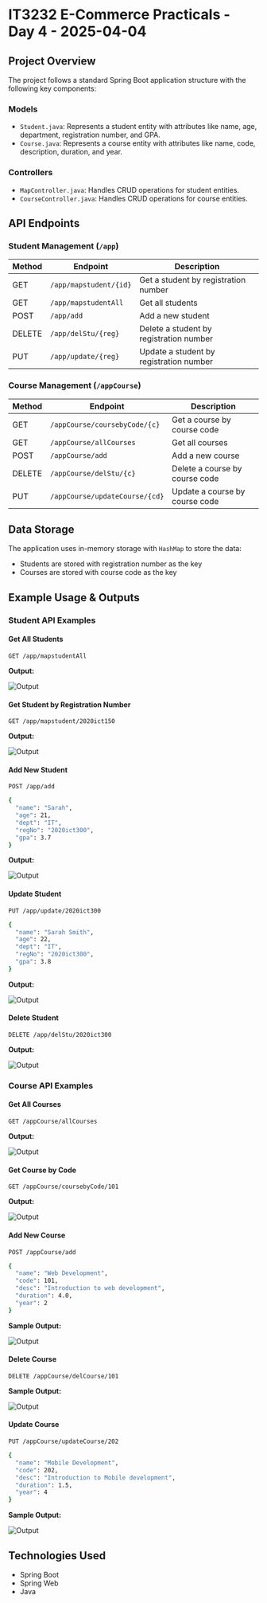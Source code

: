 # IT3232 E-Commerce Practicals - Day 4 - 2025-04-04

## Project Overview

The project follows a standard Spring Boot application structure with the following key components:

### Models
- `Student.java`: Represents a student entity with attributes like name, age, department, registration number, and GPA.
- `Course.java`: Represents a course entity with attributes like name, code, description, duration, and year.

### Controllers
- `MapController.java`: Handles CRUD operations for student entities.
- `CourseController.java`: Handles CRUD operations for course entities.

## API Endpoints

### Student Management (`/app`)

| Method | Endpoint | Description |
|--------|----------|-------------|
| GET | `/app/mapstudent/{id}` | Get a student by registration number |
| GET | `/app/mapstudentAll` | Get all students |
| POST | `/app/add` | Add a new student |
| DELETE | `/app/delStu/{reg}` | Delete a student by registration number |
| PUT | `/app/update/{reg}` | Update a student by registration number |

### Course Management (`/appCourse`)

| Method | Endpoint | Description |
|--------|----------|-------------|
| GET | `/appCourse/coursebyCode/{c}` | Get a course by course code |
| GET | `/appCourse/allCourses` | Get all courses |
| POST | `/appCourse/add` | Add a new course |
| DELETE | `/appCourse/delStu/{c}` | Delete a course by course code |
| PUT | `/appCourse/updateCourse/{cd}` | Update a course by course code |

## Data Storage

The application uses in-memory storage with `HashMap` to store the data:
- Students are stored with registration number as the key
- Courses are stored with course code as the key

## Example Usage & Outputs

### Student API Examples

#### Get All Students
```
GET /app/mapstudentAll
```

**Output:**

![Output](./GetAllStudents.png) 


#### Get Student by Registration Number
```
GET /app/mapstudent/2020ict150
```

**Output:**

![Output](./GetStudentByReg.png) 

#### Add New Student
```
POST /app/add
```

```bash
{
  "name": "Sarah",
  "age": 21,
  "dept": "IT",
  "regNo": "2020ict300",
  "gpa": 3.7
}
```

**Output:**

![Output](./AddStudent.png) 

#### Update Student
```
PUT /app/update/2020ict300
```
```bash
{
  "name": "Sarah Smith",
  "age": 22,
  "dept": "IT",
  "regNo": "2020ict300",
  "gpa": 3.8
}
```

**Output:**

![Output](./UpdateStudent.png) 

#### Delete Student
```
DELETE /app/delStu/2020ict300
```

**Output:**

![Output](./DeleteStudent.png) 

### Course API Examples

#### Get All Courses
```
GET /appCourse/allCourses
```

**Output:**

![Output](./AllCourses.png) 

#### Get Course by Code
```
GET /appCourse/coursebyCode/101
```

**Output:**

![Output](./GetCourseByCode.png) 

#### Add New Course
```
POST /appCourse/add

```
```bash
{
  "name": "Web Development",
  "code": 101,
  "desc": "Introduction to web development",
  "duration": 4.0,
  "year": 2
}
```

**Sample Output:**

![Output](./AddCourse.png) 

#### Delete Course
```
DELETE /appCourse/delCourse/101
```

**Sample Output:**

![Output](./DeleteCourse.png) 

#### Update Course
```
PUT /appCourse/updateCourse/202

```
```bash
{
  "name": "Mobile Development",
  "code": 202,
  "desc": "Introduction to Mobile development",
  "duration": 1.5,
  "year": 4
}
```

**Sample Output:**

![Output](./UpdateCourse.png) 

## Technologies Used
- Spring Boot
- Spring Web
- Java